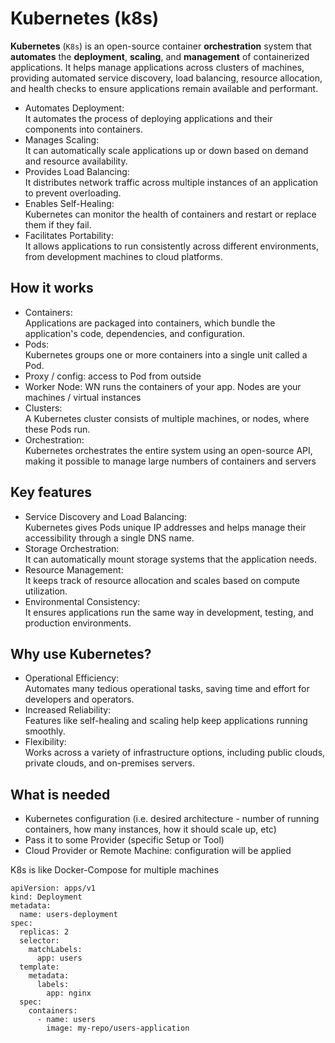 # Kubernetes (k8s)
  
**Kubernetes** (`K8s`) is an open-source container **orchestration** system that **automates** the **deployment**, **scaling**, and **management** of containerized applications. It helps manage applications across clusters of machines, providing automated service discovery, load balancing, resource allocation, and health checks to ensure applications remain available and performant.  
  
- Automates Deployment:  
    It automates the process of deploying applications and their components into containers. 
- Manages Scaling:  
    It can automatically scale applications up or down based on demand and resource availability. 
- Provides Load Balancing:  
    It distributes network traffic across multiple instances of an application to prevent overloading. 
- Enables Self-Healing:  
    Kubernetes can monitor the health of containers and restart or replace them if they fail. 
- Facilitates Portability:  
    It allows applications to run consistently across different environments, from development machines to cloud platforms. 
  
How it works
------------
- Containers:  
    Applications are packaged into containers, which bundle the application's code, dependencies, and configuration. 
- Pods:  
    Kubernetes groups one or more containers into a single unit called a Pod. 
- Proxy / config:
    access to Pod from outside  
- Worker Node:
    WN runs the containers of your app. Nodes are your machines / virtual instances  
- Clusters:  
    A Kubernetes cluster consists of multiple machines, or nodes, where these Pods run. 
- Orchestration:  
    Kubernetes orchestrates the entire system using an open-source API, making it possible to manage large numbers of containers and servers
  
Key features
------------
- Service Discovery and Load Balancing:  
    Kubernetes gives Pods unique IP addresses and helps manage their accessibility through a single DNS name. 
- Storage Orchestration:  
    It can automatically mount storage systems that the application needs. 
- Resource Management:  
    It keeps track of resource allocation and scales based on compute utilization. 
- Environmental Consistency:  
    It ensures applications run the same way in development, testing, and production environments. 
  
Why use Kubernetes?
-------------------
- Operational Efficiency:  
    Automates many tedious operational tasks, saving time and effort for developers and operators. 
- Increased Reliability:  
    Features like self-healing and scaling help keep applications running smoothly. 
- Flexibility:  
    Works across a variety of infrastructure options, including public clouds, private clouds, and on-premises servers. 
  
What is needed
----------------
- Kubernetes configuration (i.e. desired architecture - number of running containers, how many instances, how it should scale up, etc)
- Pass it to some Provider (specific Setup or Tool)
- Cloud Provider or Remote Machine: configuration will be applied
  
K8s is like Docker-Compose for multiple machines  
  
```
apiVersion: apps/v1
kind: Deployment
metadata:
  name: users-deployment
spec:
  replicas: 2
  selector:
    matchLabels:
      app: users
  template:
    metadata:
      labels:
        app: nginx
  spec:
    containers:
      - name: users
        image: my-repo/users-application
```
